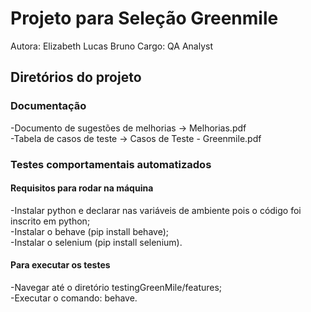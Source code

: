 # Projeto para Seleção Greenmile
Autora: Elizabeth Lucas Bruno
Cargo: QA Analyst

## Diretórios do projeto
### **Documentação** <br/>
-Documento de sugestões de melhorias  -> Melhorias.pdf <br/>
-Tabela de casos de teste -> Casos de Teste - Greenmile.pdf <br/>

### **Testes comportamentais automatizados**
#### **Requisitos para rodar na máquina**
-Instalar python e declarar nas variáveis de ambiente pois o código foi inscrito em python; <br/>
-Instalar o behave (pip install behave); <br/>
-Instalar o selenium (pip install selenium). <br/>

#### **Para executar os testes**
-Navegar até o diretório testingGreenMile/features; <br/>
-Executar o comando: behave.
